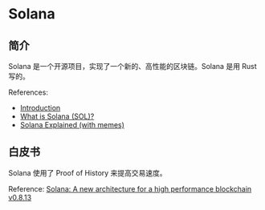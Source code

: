 # Solana

## 简介

Solana 是一个开源项目，实现了一个新的、高性能的区块链。Solana 是用 Rust 写的。

References: 
- [Introduction](https://docs.solana.com/introduction)
- [What is Solana (SOL)?](https://genesisblockhk.com/what-is-solana/#What-is-Solana-SOL)
- [Solana Explained (with memes)](https://medium.com/geekculture/solana-explained-with-memes-824ef4059619)

## 白皮书

Solana 使用了 Proof of History 来提高交易速度。

Reference: [Solana: A new architecture for a high performance blockchain v0.8.13](https://solana.com/solana-whitepaper.pdf)

